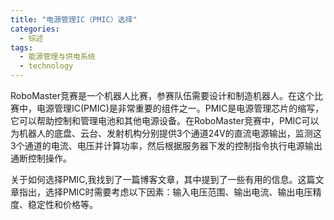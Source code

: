 ```yaml
---  
title: "电源管理IC（PMIC）选择"  
categories:  
  - 综述  
tags: 
  - 能源管理与供电系统 
  - technology  
---  
```


RoboMaster竞赛是一个机器人比赛，参赛队伍需要设计和制造机器人。在这个比赛中，电源管理IC(PMIC)是非常重要的组件之一。PMIC是电源管理芯片的缩写，它可以帮助控制和管理电池和其他电源设备。在RoboMaster竞赛中，PMIC可以为机器人的底盘、云台、发射机构分别提供3个通道24V的直流电源输出，监测这3个通道的电流、电压并计算功率，然后根据服务器下发的控制指令执行电源输出通断控制操作。

关于如何选择PMIC,我找到了一篇博客文章，其中提到了一些有用的信息。这篇文章指出，选择PMIC时需要考虑以下因素：输入电压范围、输出电流、输出电压精度、稳定性和价格等。 
